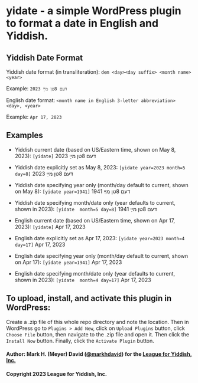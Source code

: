 # yidate - a simple WordPress plugin to format a date in English and Yiddish.

## Yiddish Date Format


Yiddish date format (in transliteration): `dem <day><day suffix> <month name> <year>`

Example: `דעם 8טן מײַ 2023`


English date format: `<month name in English 3-letter abbreviation> <day>, <year>`

Example: `Apr 17, 2023`


## Examples

  * Yiddish current date (based on US/Eastern time, shown on May 8, 2023): `[yidate]` דעם 8טן מײַ 2023
  * Yiddish date explicitly set as May 8, 2023: `[yidate year=2023 month=5 day=8]` דעם 8טן מײַ 2023
  * Yiddish date specifying year only (month/day default to current, shown on May 8): `[yidate year=1941]` דעם 8טן מײַ 1941
  * Yiddish date specifying month/date only (year defaults to current, shown in 2023): `[yidate  month=5 day=8]` דעם 8טן מײַ 1941


  * English current date (based on US/Eastern time, shown on Apr 17, 2023): `[yidate]` Apr 17, 2023
  * English date explicitly set as Apr 17, 2023: `[yidate year=2023 month=4 day=17]` Apr 17, 2023
  * English date specifying year only (month/day default to current, shown on Apr 17): `[yidate year=1941]` Apr 17, 2023
  * English date specifying month/date only (year defaults to current, shown in 2023): `[yidate  month=4 day=17]` Apr 17, 2023
  
## To upload, install, and activate this plugin in WordPress:

Create a .zip file of this whole repo directory and note the location. Then in WordPress go to `Plugins > Add New`, click on `Upload Plugins` button, click `Choose File` button, then navigate to the .zip file and open it. Then click the `Install Now` button. Finally, click the `Activate Plugin` button.

#### Author: Mark H. (Meyer) David ([@markhdavid](https://github.com/markhdavid)) for the [League for Yiddish, Inc.](https://leagueforyiddish.org)
#### Copyright 2023 League for Yiddish, Inc.
